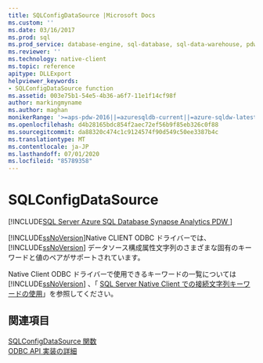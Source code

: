 ```yaml
---
title: SQLConfigDataSource |Microsoft Docs
ms.custom: ''
ms.date: 03/16/2017
ms.prod: sql
ms.prod_service: database-engine, sql-database, sql-data-warehouse, pdw
ms.reviewer: ''
ms.technology: native-client
ms.topic: reference
apitype: DLLExport
helpviewer_keywords:
- SQLConfigDataSource function
ms.assetid: 003e75b1-54e5-4b36-a6f7-11e1f14cf98f
author: markingmyname
ms.author: maghan
monikerRange: '>=aps-pdw-2016||=azuresqldb-current||=azure-sqldw-latest||>=sql-server-2016||=sqlallproducts-allversions||>=sql-server-linux-2017||=azuresqldb-mi-current'
ms.openlocfilehash: d4b28165bdc854f2aec72ef56b9f85eb326c0f88
ms.sourcegitcommit: da88320c474c1c9124574f90d549c50ee3387b4c
ms.translationtype: MT
ms.contentlocale: ja-JP
ms.lasthandoff: 07/01/2020
ms.locfileid: "85789358"
---
```

# <a name="sqlconfigdatasource"></a>SQLConfigDataSource
[!INCLUDE[SQL Server Azure SQL Database Synapse Analytics PDW ](../../includes/applies-to-version/sql-asdb-asdbmi-asdw-pdw.md)]

  [!INCLUDE[ssNoVersion](../../includes/ssnoversion-md.md)]Native CLIENT ODBC ドライバーでは、 [!INCLUDE[ssNoVersion](../../includes/ssnoversion-md.md)] データソース構成属性文字列のさまざまな固有のキーワードと値のペアがサポートされています。  
  
 Native Client ODBC ドライバーで使用できるキーワードの一覧については [!INCLUDE[ssNoVersion](../../includes/ssnoversion-md.md)] 、「 [SQL Server Native Client での接続文字列キーワードの使用](../../relational-databases/native-client/applications/using-connection-string-keywords-with-sql-server-native-client.md)」を参照してください。  
  
## <a name="see-also"></a>関連項目  
 [SQLConfigDataSource 関数](https://go.microsoft.com/fwlink/?LinkId=59337)   
 [ODBC API 実装の詳細](../../relational-databases/native-client-odbc-api/odbc-api-implementation-details.md)  
  
  
